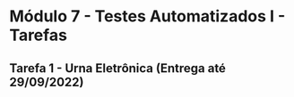 # Módulo 7 - Testes Automatizados I - Tarefas

## Tarefa 1 - Urna Eletrônica (Entrega até 29/09/2022)
